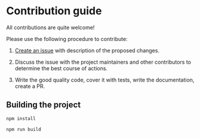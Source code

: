 
# Contribution guide

All contributions are quite welcome!

Please use the following procedure to contribute:

1. [Create an issue][issues] with description of the
   proposed changes.

2. Discuss the issue with the project maintainers and other
   contributors to determine the best course of actions.

3. Write the good quality code, cover it with tests,
   write the documentation, create a PR.


## Building the project

```bash
npm install 

npm run build
```


  [issues]: https://github.com/toncenter/tonweb/issues
